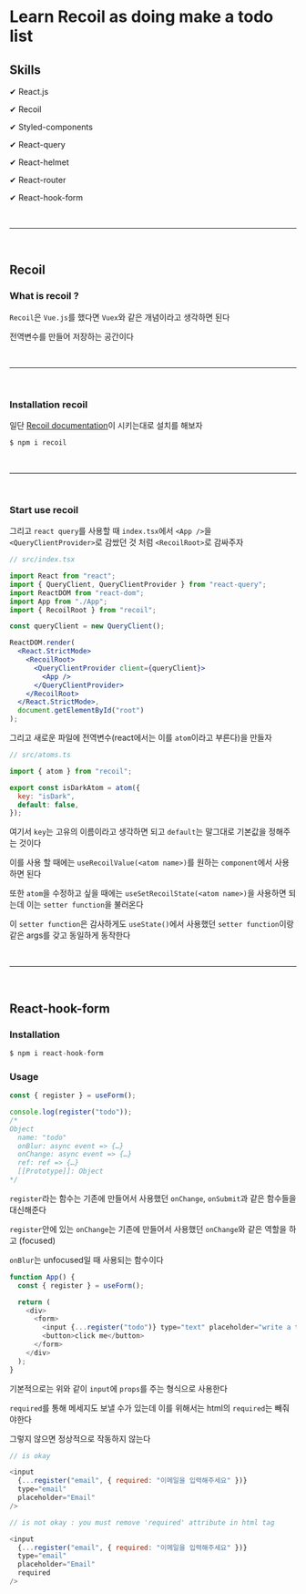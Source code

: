 # Learn Recoil as doing make a todo list

## Skills

✔ React.js

✔ Recoil

✔ Styled-components

✔ React-query

✔ React-helmet

✔ React-router

✔ React-hook-form

<br />
<hr />
<br />

## Recoil

### What is recoil ?

`Recoil`은 `Vue.js`를 했다면 `Vuex`와 같은 개념이라고 생각하면 된다

전역변수를 만들어 저장하는 공간이다

<br />
<hr />
<br />

### Installation recoil

일단 [Recoil documentation](https://recoiljs.org/)이 시키는대로 설치를 해보자

```jsx
$ npm i recoil
```

<br />
<hr />
<br />

### Start use recoil

그리고 `react query`를 사용할 때 `index.tsx`에서 `<App />`을 `<QueryClientProvider>`로 감쌌던 것 처럼 `<RecoilRoot>`로 감싸주자

```jsx
// src/index.tsx

import React from "react";
import { QueryClient, QueryClientProvider } from "react-query";
import ReactDOM from "react-dom";
import App from "./App";
import { RecoilRoot } from "recoil";

const queryClient = new QueryClient();

ReactDOM.render(
  <React.StrictMode>
    <RecoilRoot>
      <QueryClientProvider client={queryClient}>
        <App />
      </QueryClientProvider>
    </RecoilRoot>
  </React.StrictMode>,
  document.getElementById("root")
);
```

그리고 새로운 파일에 전역변수(react에서는 이를 `atom`이라고 부른다)을 만들자

```jsx
// src/atoms.ts

import { atom } from "recoil";

export const isDarkAtom = atom({
  key: "isDark",
  default: false,
});
```

여기서 `key`는 고유의 이름이라고 생각하면 되고 `default`는 말그대로 기본값을 정해주는 것이다

이를 사용 할 때에는 `useRecoilValue(<atom name>)`를 원하는 `component`에서 사용하면 된다

또한 `atom`을 수정하고 싶을 때에는 `useSetRecoilState(<atom name>)`을 사용하면 되는데 이는 `setter function`을 불러온다

이 `setter function`은 감사하게도 `useState()`에서 사용했던 `setter function`이랑 같은 args를 갖고 동일하게 동작한다

<br />
<hr />
<br />

## React-hook-form

### Installation

```js
$ npm i react-hook-form
```

### Usage

```js
const { register } = useForm();

console.log(register("todo"));
/*
Object
  name: "todo"
  onBlur: async event => {…}
  onChange: async event => {…}
  ref: ref => {…}
  [[Prototype]]: Object
*/
```

`register`라는 함수는 기존에 만들어서 사용했던 `onChange`, `onSubmit`과 같은 함수들을 대신해준다

`register`안에 있는 `onChange`는 기존에 만들어서 사용했던 `onChange`와 같은 역할을 하고 (focused)

`onBlur`는 unfocused일 때 사용되는 함수이다

```js
function App() {
  const { register } = useForm();

  return (
    <div>
      <form>
        <input {...register("todo")} type="text" placeholder="write a to do" />
        <button>click me</button>
      </form>
    </div>
  );
}
```

기본적으로는 위와 같이 `input`에 `props`를 주는 형식으로 사용한다

`required`를 통해 메세지도 보낼 수가 있는데 이를 위해서는 html의 `required`는 빼줘야한다

그렇지 않으면 정상적으로 작동하지 않는다

```js
// is okay

<input
  {...register("email", { required: "이메일을 입력해주세요" })}
  type="email"
  placeholder="Email"
/>
```

```js
// is not okay : you must remove 'required' attribute in html tag

<input
  {...register("email", { required: "이메일을 입력해주세요" })}
  type="email"
  placeholder="Email"
  required
/>
```
